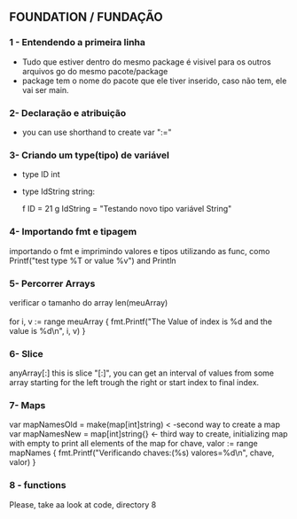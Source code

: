 ## FOUNDATION / FUNDAÇÃO

### 1 - Entendendo a primeira linha
* Tudo que estiver dentro do mesmo package é visivel para os outros arquivos go do mesmo pacote/package
* package tem o nome do pacote que ele tiver inserido, caso não tem, ele vai ser main.

### 2- Declaração e atribuição
* you can use shorthand to create var ":="

### 3- Criando um type(tipo) de variável
* type ID int
* type IdString string:

  f ID      = 21
  g IdString = "Testando novo tipo variável String"


### 4- Importando fmt e tipagem
importando o fmt e imprimindo valores e tipos utilizando as func, como
Printf("test type %T or value %v")  and Println

### 5- Percorrer Arrays
verificar o tamanho do array len(meuArray) <br />  
for i, v := range meuArray {
fmt.Printf("The Value of index is %d and the value is %d\n", i, v)
}

### 6- Slice
anyArray[:] this is slice "[:]", you can get an interval of values from some array
starting for the left trough the right or start index to final index.

### 7- Maps
var mapNamesOld = make(map[int]string) < -second way to create a map
var mapNamesNew = map[int]string{} <- third way to create, initializing map with empty
to print all elements of the map
for chave, valor := range mapNames {
fmt.Printf("Verificando chaves:(%s) valores=%d\n", chave, valor)
}

### 8 - functions
Please, take aa look at code, directory 8